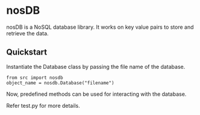 # nosDB

nosDB is a NoSQL database library. It works on key value pairs to store and retrieve the data.


## Quickstart

Instantiate the Database class by passing the file name of the database.
```
from src import nosdb
object_name = nosdb.Database("filename")
```

Now, predefined methods can be used for interacting with the database.

Refer test.py for more details.

